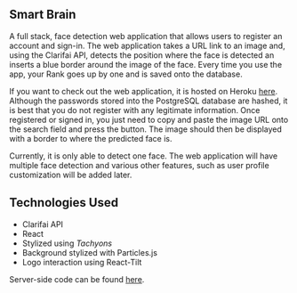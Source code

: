 ## Smart Brain

A full stack, face detection web application that allows users to register an account and sign-in. The web application takes a URL link to an image and, using the Clarifai API, detects the position where the face is detected an inserts a blue border around the image of the face. Every time you use the app, your Rank goes up by one and is saved onto the database.

If you want to check out the web application, it is hosted on Heroku [here](https://haipa-smartbrain.herokuapp.com/). Although the passwords stored into the PostgreSQL database are hashed, it is best that you do not register with any legitimate information. Once registered or signed in, you just need to copy and paste the image URL onto the search field and press the button. The image should then be displayed with a border to where the predicted face is.

Currently, it is only able to detect one face. The web application will have multiple face detection and various other features, such as user profile customization will be added later.

## Technologies Used
* Clarifai API
* React
* Stylized using *Tachyons*
* Background stylized with Particles.js
* Logo interaction using React-Tilt

Server-side code can be found [here](https://github.com/haipayazoo/SmartBrainAPI).

